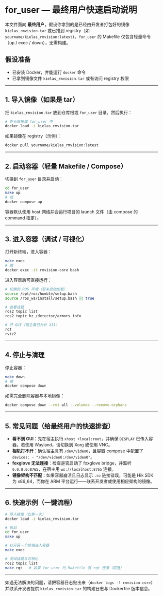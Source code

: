 # for_user — 最终用户快速启动说明

本文件面向 **最终用户**，假设你拿到的是已经由开发者打包好的镜像 `kielas_rmvision.tar` 或已推到 registry（如 `yourname/kielas_rmvision:latest`）。`for_user` 的 Makefile 仅包含轻量命令（up / exec / down），无需构建。

## 假设准备
- 已安装 Docker，并能运行 `docker` 命令
- 已拿到镜像文件 `kielas_rmvision.tar` 或有访问 registry 权限

---

## 1. 导入镜像（如果是 tar）
把 `kielas_rmvision.tar` 放到仓库根或 `for_user` 目录，然后执行：
```bash
# 在仓库根或 for_user 中
docker load -i kielas_rmvision.tar
```

如果镜像在 registry（示例）：
```bash
docker pull yourname/kielas_rmvision:latest
```

---

## 2. 启动容器（轻量 Makefile / Compose）
切换到 `for_user` 目录并启动：
```bash
cd for_user
make up
# 或
docker compose up
```

容器默认使用 host 网络并会运行项目的 launch 文件（由 compose 的 command 指定）。

---

## 3. 进入容器（调试 / 可视化）
打开新终端，进入容器：
```bash
make exec
# 或
docker exec -it rmvision-core bash
```

进入容器后可直接运行：
```bash
# 切换到 ROS 环境（若未自动加载）
source /opt/ros/humble/setup.bash
source /ros_ws/install/setup.bash || true

# 查看话题
ros2 topic list
ros2 topic hz /detector/armors_info

# 开 GUI（宿主需已允许 X11）
rqt
rviz2
```

---

## 4. 停止与清理
停止容器：
```bash
make down
# 或
docker compose down
```

如需完全删除容器与本地镜像：
```bash
docker compose down --rmi all --volumes --remove-orphans
```

---

## 5. 常见问题（给最终用户的快速排查）
- **看不到 GUI**：先在宿主执行 `xhost +local:root`，并确保 `DISPLAY` 已传入容器。若使用 Wayland，请切换到 Xorg 或使用 VNC。  
- **相机打不开**：确认宿主具有 `/dev/video0`，且容器 compose 中配置了 `devices: - "/dev/video0:/dev/video0"`。  
- **foxglove 无法连接**：检查是否启动了 foxglove bridge，并监听 `0.0.0.0:8765`，在宿主用 `ws://localhost:8765` 连接。  
- **镜像架构不匹配**：如果容器崩溃且日志显示 `.so` 链接错误，可能是 Hik SDK 为 x86_64，而你在 ARM 平台运行——联系开发者或使用相应架构的镜像。

---

## 6. 快速示例（一键流程）
```bash
# 导入镜像（仅第一次）
docker load -i kielas_rmvision.tar

# 启动
cd for_user
make up

# 打开另一个终端进入容器
make exec

# 测试话题与可视化
ros2 topic list
make rqt   # 如果 for_user 的 Makefile 有 rqt 任务（可选）
```

---

如遇无法解决的问题，请把容器日志贴出来（`docker logs -f rmvision-core`）并联系开发者提供 `kielas_rmvision.tar` 的构建日志与 Dockerfile 版本信息。
